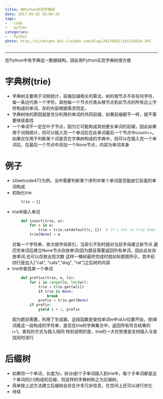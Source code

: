 ```yaml
---
title: 用Python实现字典树
date: 2017-05-02 10:09:19
tags:
-	code
-	python
categories:
-	Python
photo: http://ojtdnrpmt.bkt.clouddn.com/blog/20170502/101155629.JPG
---
```

***
在Python中有字典这一数据结构，因此用Python实现字典树很方便

<!--more-->

# 字典树(trie)
-	字典树主要用于词频统计，前缀后缀相关的算法，树的根节点不存任何字符，每一条边代表一个字符，其他每一个节点代表从根节点到此节点的所有边上字符构成的单词，存的内容根据需求而定。
-	字典树快的原因就是充分利用的单词的共同前缀，如果前缀都不一样，就不需要继续查找
-	一个单词不一定在叶子节点，因为它可能构成其他更长单词的前缀，因此如果用于词频统计，则可以插入完一个单词后在此单词最后一个节点中count++。如果仅仅用于判断某个词是否在字典树构成的字典中，则可以在插入完一个单词后，在最后一个节点中添加一个None节点，内容为单词本身

# 例子
-	以leetcode472为例，当中需要判断某个序列中某个单词是否能由它前面的单词构成
-	初始化trie
	```Python
		trie = {}
	```
-	trie中插入单词
	```Python
		def insert(trie, w):
			for c in w:
				trie = trie.setdefault(c, {})  # if c not in trie then set trie[c]={}
			trie[None] = w
	```
	对每一个字符串，依次按字母索引，当索引不到时就对当前字母建立新节点
	遍历完单词后建立None节点存放单词(因为题目需要返回所有单词，因此此处存放单词,也可以存放出现次数
	这样一棵树最终完成时就如标题图所示，其中前四行是加入["cat", "cats","dog", "rat"]之后树的内容
-	trie中查找某一个单词
	```Python
		def prefixs(trie, w, lo):
			for i in range(lo, len(w)):
				trie = trie.get(w[i])
				if trie is None:
					break
				prefix = trie.get(None)
			if prefix:
				yield i + 1, prefix
	```
	因为题目需要，利用了生成器，这段函数是查找单词w中i从lo位置开始，i到单词尾这一段构成的字符串，是否在trie的字典集合中，返回所有符合结果的i+1。查找的方式与插入相同
	特别说明的是，trie的一大优势便是支持插入与查找同时进行
	
# 后缀树
-	如果将一个单词，长度为l，拆分成l个子单词插入到trie中，每个子单词都是这个单词的[i:l]构成的后缀，则这样的字典树称之为后缀树。
-	简单按上述方法建立后缀树会存在许多冗余信息，在空间上还可以进行优化
-	待续
				
